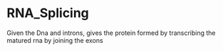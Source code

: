 # RNA_Splicing
Given the Dna and introns, gives the protein formed by transcribing the matured rna by joining the exons
